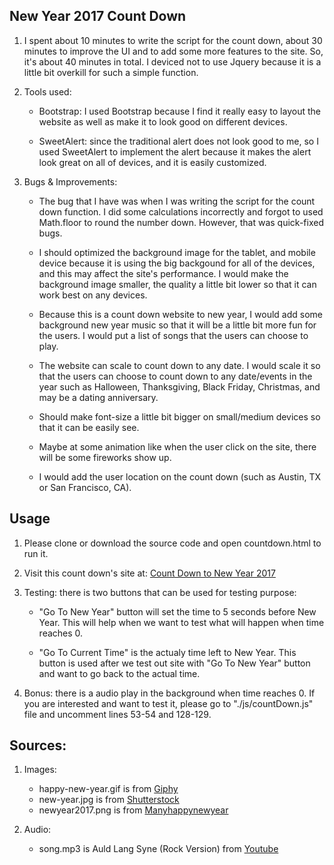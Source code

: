## New Year 2017 Count Down

1. I spent about 10 minutes to write the script for the count down, about 30 minutes to improve the UI and to add some more features to the site. So, it's about 40 minutes in total. I deviced not to use Jquery because it is a little bit overkill for such a simple function. 

2. Tools used:
   * Bootstrap: I used Bootstrap because I find it really easy to layout the website as well as make it to look good on different devices.

    * SweetAlert: since the traditional alert does not look good to me, so I used SweetAlert to implement the alert because it makes the alert look great on all of devices, and it is easily customized. 

3. Bugs & Improvements:
    * The bug that I have was when I was writing the script for the count down function. I did some calculations incorrectly and forgot to used Math.floor to round the number down. However, that was quick-fixed bugs.

    * I should optimized the background image for the tablet, and mobile device because it is using the big backgound for all of the devices, and this may affect the site's performance. I would make the background image smaller, the quality a little bit lower so that it can work best on any devices.

    * Because this is a count down website to new year, I would add some background new year music so that it will be a little bit more fun for the users. I would put a list of songs that the users can choose to play.

    * The website can scale to count down to any date. I would scale it so that the users can choose to count down to any date/events in the year such as Halloween, Thanksgiving, Black Friday, Christmas, and may be a dating anniversary.

    * Should make font-size a little bit bigger on small/medium devices so that it can be easily see.  

    * Maybe at some animation like when the user click on the site, there will be some fireworks show up.

    * I would add the user location on the count down (such as Austin, TX or San Francisco, CA).


## Usage

1. Please clone or download the source code and open countdown.html to run it.

2. Visit this count down's site at: [Count Down to New Year 2017](https://tinvo1101.github.io/countDown/countdown.html) 

3. Testing: there is two buttons that can be used for testing purpose:
    * "Go To New Year" button will set the time to 5 seconds before New Year. This will help when we want to test what will happen when time reaches 0.

    * "Go To Current Time" is the actualy time left to New Year. This button is used after we test out site with "Go To New Year" button and want to go back to the actual time.

4. Bonus: there is a audio play in the background when time reaches 0. If you are interested and want to test it, please go to "./js/countDown.js" file and uncomment lines 53-54 and 128-129.

## Sources:

1. Images:
	* happy-new-year.gif is from [Giphy](http://giphy.com/)
	* new-year.jpg is from [Shutterstock](http://www.shutterstock.com/)
	* newyear2017.png is from [Manyhappynewyear](http://www.manyhappynewyear.com/)

2. Audio:
	* song.mp3 is Auld Lang Syne (Rock Version) from [Youtube](https://www.youtube.com/watch?v=NRpXdcEUZTc)